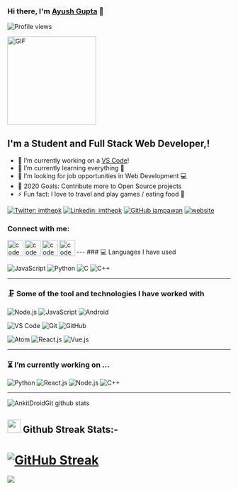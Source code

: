 ### Hi there, I'm [Ayush Gupta](https://ayush32.github.io/-Portfolio/) 👋
![Profile views](https://gpvc.arturio.dev/Ayush32)

<img alt="GIF" height= 200 src="https://user-images.githubusercontent.com/44522024/95550376-68e7f880-0a26-11eb-8284-3ae06236dba1.gif" />

## I'm a Student and Full Stack Web  Developer,!

- 🔭 I’m currently working on a [VS Code][website]!
- 🌱 I’m currently learning everything 🤣
- 👯 I’m looking for job opportunities in Web Development 💻
- 🥅 2020 Goals: Contribute more to Open Source projects
- ⚡ Fun fact: I love to travel and play games / eating food 🍟

[![Twitter: imthepk](https://img.shields.io/twitter/follow/AyushGu60343848?style=social)](https://twitter.com/AyushGu60343848)
[![Linkedin: imthepk](https://img.shields.io/badge/-Ayush-blue?style=flat-square&logo=Linkedin&logoColor=white&link=https://www.linkedin.com/in/ayush-gupta-68562b167/)](https://www.linkedin.com/in/ayush-gupta-68562b167/)
[![GitHub iampawan](https://img.shields.io/github/followers/Ayush32?style=social)](https://github.com/Ayush32)
[![website](https://img.shields.io/badge/Portfolio-Ayush-2648ff?style=flat-square&logo=google-chrome)](https://ayush32.github.io/-Portfolio/)

### Connect with me:

[<img align="left" alt="codeSTACKr | Twitter" width ="36px" src="https://img.icons8.com/color/48/000000/twitter--v2.png" />][twitter]
[<img align="left" alt="codeSTACKr | LinkedIn" width="36px" src="https://img.icons8.com/fluent/48/000000/linkedin.png" />][linkedin]
[<img align="left" alt="codeSTACKr | Instagram" width="36px" src="https://img.icons8.com/fluent/48/000000/instagram-new.png" />][instagram]
[<img align="left" alt="codeSTACKr | facebook" width="36px" src="https://img.icons8.com/fluent/48/000000/facebook-new.png" />][facebook]

<br/>
---
### 💻 Languages I have used

![JavaScript](https://img.shields.io/badge/-JavaScript-333333?style=flat&logo=javascript)
![Python](https://img.shields.io/badge/-Python-333333?style=flat&logo=python)
![C](https://img.shields.io/badge/-C-333333?style=flat&logo=c)
![C++](https://img.shields.io/badge/-C++-333333?style=flat&logo=c%2B%2B)
<br />

---

### 🗜 Some of the tool and technologies I have worked with

![Node.js](https://img.shields.io/badge/-Node.js-333333?style=flat&logo=node.js&logoColor=339933)
![JavaScript](https://img.shields.io/badge/-JavaScript-333333?style=flat&logo=javascript)
![Android](http://img.shields.io/badge/-Android-333333?style=flat&logo=android)

![VS Code](https://img.shields.io/badge/visualstudiocode-badge-blue.svg?logo=visual-studio-code)
![Git](https://img.shields.io/badge/-Git-333333?style=flat&logo=git&logoColor=F05032)
![GitHub](https://img.shields.io/badge/-GitHub-333333?style=flat&logo=github&logoColor=FFFFFF)

![Atom](https://img.shields.io/badge/-Atom-333333?style=flat&logo=atom)
![React.js](https://img.shields.io/badge/-React.js-333333?style=flat&logo=react)
![Vue.js](https://img.shields.io/badge/-Vue.js-333333?style=flat&logo=Vue)
<br/>

---

### ⏳ I’m currently working on ...

![Python](https://img.shields.io/badge/-Python-333333?style=flat&logo=python)
![React.js](https://img.shields.io/badge/-React.js-333333?style=flat&logo=react)
![Node.js](http://img.shields.io/badge/-Node.js-333333?style=flat&logo=node.js&logoColor=339933)
![C++](https://img.shields.io/badge/-C++-333333?style=flat&logo=c%2B%2B)
<br/>

---
<img align="center" src="https://github-readme-stats.vercel.app/api?username=Ayush32&show_icons=true&theme=chartreuse-dark&line_height=27" alt="AnkitDroidGit github stats" />

## <img src="https://github.com/SamarpanCoder2002/SamarpanCoder2002/blob/main/Images_For_README/heart.png?raw=true" width=30px /> Github Streak Stats:-
# [![GitHub Streak](https://github-readme-streak-stats.herokuapp.com/?user=Ayush32&theme=chartreuse-dark)](https://github.com/Ayush32/github-readme-streak-stats)


<img align="center" src="https://github-readme-stats.vercel.app/api/top-langs/?username=Ayush32&layout=compact&theme=chartreuse-dark" />

[website]: https://ayush32.github.io/-Portfolio/
[twitter]: https://twitter.com/
[youtube]: https://youtube.com/
[instagram]: https://www.instagram.com/ayushgupta_._/
[linkedin]: https://www.linkedin.com/in/ayush-gupta-68562b167/
[facebook]: https://www.facebook.com/sunny.gupyya/


